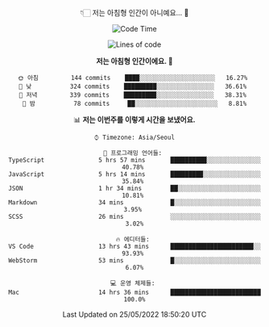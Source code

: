 <div align='center'>
 
👇🏻 저는 아침형 인간이 아니예요... 🙊
 
<!--START_SECTION:waka-->
![Code Time](http://img.shields.io/badge/Code%20Time-1%2C493%20hrs%2044%20mins-blue)

![Lines of code](https://img.shields.io/badge/%EC%A0%80%EB%8A%94%20%EC%97%AC%ED%83%9C%EA%B9%8C%EC%A7%80%20-171%20Thousand%20%EC%A4%84%EC%9D%98%20%EC%BD%94%EB%93%9C%EB%A5%BC%20%EC%9E%91%EC%84%B1%ED%96%88%EC%96%B4%EC%9A%94.-blue)

**저는 아침형 인간이에요. 🐤** 

```text
🌞 아침         144 commits    ████░░░░░░░░░░░░░░░░░░░░░   16.27% 
🌆 낮　         324 commits    █████████░░░░░░░░░░░░░░░░   36.61% 
🌃 저녁         339 commits    █████████░░░░░░░░░░░░░░░░   38.31% 
🌙 밤　         78 commits     ██░░░░░░░░░░░░░░░░░░░░░░░   8.81%

```


📊 **저는 이번주를 이렇게 시간을 보냈어요.** 

```text
⌚︎ Timezone: Asia/Seoul

💬 프로그래밍 언어들: 
TypeScript               5 hrs 57 mins       ██████████░░░░░░░░░░░░░░░   40.78% 
JavaScript               5 hrs 14 mins       █████████░░░░░░░░░░░░░░░░   35.84% 
JSON                     1 hr 34 mins        ██░░░░░░░░░░░░░░░░░░░░░░░   10.81% 
Markdown                 34 mins             █░░░░░░░░░░░░░░░░░░░░░░░░   3.95% 
SCSS                     26 mins             ░░░░░░░░░░░░░░░░░░░░░░░░░   3.02%

🔥 에디터들: 
VS Code                  13 hrs 43 mins      ███████████████████████░░   93.93% 
WebStorm                 53 mins             █░░░░░░░░░░░░░░░░░░░░░░░░   6.07%

💻 운영 체제들: 
Mac                      14 hrs 36 mins      █████████████████████████   100.0%

```


 Last Updated on 25/05/2022 18:50:20 UTC
<!--END_SECTION:waka-->
 </div>
<!---
Emewjin/Emewjin is a ✨ special ✨ repository because its `README.md` (this file) appears on your GitHub profile.
You can click the Preview link to take a look at your changes.
--->

